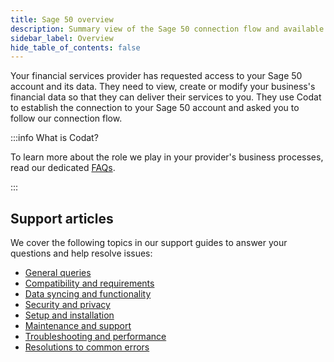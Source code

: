 ```yaml
---
title: Sage 50 overview
description: Summary view of the Sage 50 connection flow and available support
sidebar_label: Overview
hide_table_of_contents: false
---
```


Your financial services provider has requested access to your Sage 50 account and its data. They need to view, create or modify your business's financial data so that they can deliver their services to you. They use Codat to establish the connection to your Sage 50 account and asked you to follow our connection flow.

:::info What is Codat?

To learn more about the role we play in your provider's business processes, read our dedicated [FAQs](/smb-help-hub/codat/faq).

:::

## Support articles

We cover the following topics in our support guides to answer your questions and help resolve issues: 

- [General queries](/smb-help-hub/integrations/sage-50/troubleshooting#general-queries)
- [Compatibility and requirements](/smb-help-hub/integrations/sage-50/troubleshooting#compatibility-and-requirements)
- [Data syncing and functionality](/smb-help-hub/integrations/sage-50/troubleshooting#data-syncing-and-functionality)
- [Security and privacy](/smb-help-hub/integrations/sage-50/troubleshooting#security-and-privacy)
- [Setup and installation](/smb-help-hub/integrations/sage-50/troubleshooting#setup-and-installation)
- [Maintenance and support](/smb-help-hub/integrations/sage-50/troubleshooting#maintenance-and-support)
- [Troubleshooting and performance](/smb-help-hub/integrations/sage-50/troubleshooting#troubleshooting-and-performance)
- [Resolutions to common errors](/smb-help-hub/integrations/sage-50/troubleshooting#resolutions-to-common-errors)